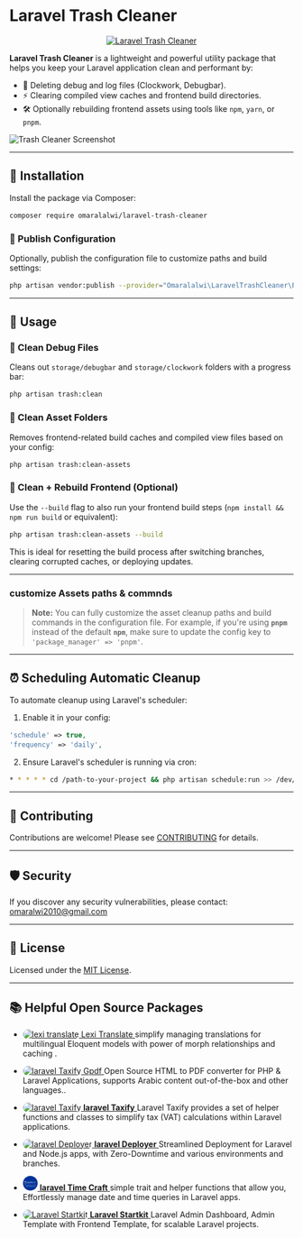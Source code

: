 # Laravel Trash Cleaner

<p align="center">
  <a href="https://github.com/omaralalwi/laravel-trash-cleaner" target="_blank">
    <img src="https://raw.githubusercontent.com/omaralalwi/laravel-trash-cleaner/master/public/images/laravel-trash-cleaner.jpg" alt="Laravel Trash Cleaner">
  </a>
</p>

**Laravel Trash Cleaner** is a lightweight and powerful utility package that helps you keep your Laravel application clean and performant by:

* 🧹 Deleting debug and log files (Clockwork, Debugbar).
* ⚡ Clearing compiled view caches and frontend build directories.
* 🛠️ Optionally rebuilding frontend assets using tools like `npm`, `yarn`, or `pnpm`.

![Trash Cleaner Screenshot](https://raw.githubusercontent.com/omaralalwi/laravel-trash-cleaner/master/public/images/trash-screen-shot.png)

---

## 🚀 Installation

Install the package via Composer:

```bash
composer require omaralalwi/laravel-trash-cleaner
```

### 🔧 Publish Configuration

Optionally, publish the configuration file to customize paths and build settings:

```bash
php artisan vendor:publish --provider="Omaralalwi\LaravelTrashCleaner\Providers\LaravelTrashCleanerServiceProvider" --tag=config
```

---

## 🧹 Usage

### 🔸 Clean Debug Files

Cleans out `storage/debugbar` and `storage/clockwork` folders with a progress bar:

```bash
php artisan trash:clean
```

### 🔸 Clean Asset Folders

Removes frontend-related build caches and compiled view files based on your config:

```bash
php artisan trash:clean-assets
```

### 🔸 Clean + Rebuild Frontend (Optional)

Use the `--build` flag to also run your frontend build steps (`npm install && npm run build` or equivalent):

```bash
php artisan trash:clean-assets --build
```

This is ideal for resetting the build process after switching branches, clearing corrupted caches, or deploying updates.

---

### customize Assets paths &  commnds
> **Note:** You can fully customize the asset cleanup paths and build commands in the configuration file. For example, if you're using **`pnpm`** instead of the default **`npm`**, make sure to update the config key to `'package_manager' => 'pnpm'`.

---

## ⏰ Scheduling Automatic Cleanup

To automate cleanup using Laravel's scheduler:

1. Enable it in your config:

```php
'schedule' => true,
'frequency' => 'daily',
```

2. Ensure Laravel's scheduler is running via cron:

```bash
* * * * * cd /path-to-your-project && php artisan schedule:run >> /dev/null 2>&1
```

---

## 🤝 Contributing

Contributions are welcome! Please see [CONTRIBUTING](CONTRIBUTING.md) for details.

---

## 🛡️ Security

If you discover any security vulnerabilities, please contact: [omaralwi2010@gmail.com](mailto:omaralwi2010@gmail.com)

---

## 📄 License

Licensed under the [MIT License](LICENSE.md).

---


## 📚 Helpful Open Source Packages

- <a href="https://github.com/omaralalwi/lexi-translate"><img src="https://raw.githubusercontent.com/omaralalwi/lexi-translate/master/public/images/lexi-translate-banner.jpg" width="26" height="26" style="border-radius:13px;" alt="lexi translate" /> Lexi Translate </a> simplify managing translations for multilingual Eloquent models with power of morph relationships and caching .

- <a href="https://github.com/omaralalwi/Gpdf"><img src="https://raw.githubusercontent.com/omaralalwi/Gpdf/master/public/images/gpdf-banner-bg.jpg" width="26" height="26" style="border-radius:13px;" alt="laravel Taxify" /> Gpdf </a> Open Source HTML to PDF converter for PHP & Laravel Applications, supports Arabic content out-of-the-box and other languages..

- <a href="https://github.com/omaralalwi/laravel-taxify"><img src="https://raw.githubusercontent.com/omaralalwi/laravel-taxify/master/public/images/taxify.jpg" width="26" height="26" style="border-radius:13px;" alt="laravel Taxify" /> **laravel Taxify** </a> Laravel Taxify provides a set of helper functions and classes to simplify tax (VAT) calculations within Laravel applications.

- <a href="https://github.com/omaralalwi/laravel-deployer"><img src="https://raw.githubusercontent.com/omaralalwi/laravel-deployer/master/public/images/deployer.jpg" width="26" height="26" style="border-radius:13px;" alt="laravel Deployer" /> **laravel Deployer** </a> Streamlined Deployment for Laravel and Node.js apps, with Zero-Downtime and various environments and branches.

- <a href="https://github.com/omaralalwi/laravel-time-craft"><img src="https://raw.githubusercontent.com/omaralalwi/laravel-time-craft/master/public/images/laravel-time-craft.jpg" width="26" height="26" style="border-radius:13px;" alt="laravel Trash Cleaner" /> **laravel Time Craft** </a>simple trait and helper functions that allow you, Effortlessly manage date and time queries in Laravel apps.

- <a href="https://github.com/omaralalwi/laravel-startkit"><img src="https://raw.githubusercontent.com/omaralalwi/laravel-startkit/master/public/screenshots/backend-rtl.png" width="26" height="26" style="border-radius:13px;" alt="Laravel Startkit" /> **Laravel Startkit** </a>  Laravel Admin Dashboard, Admin Template with Frontend Template, for scalable Laravel projects.

